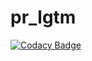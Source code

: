# pr_lgtm

[![Codacy Badge](https://api.codacy.com/project/badge/Grade/5893c58c17c741d3878357133decb63e)](https://app.codacy.com/gh/Akash-Ch/pr_lgtm?utm_source=github.com&utm_medium=referral&utm_content=Akash-Ch/pr_lgtm&utm_campaign=Badge_Grade_Settings)
